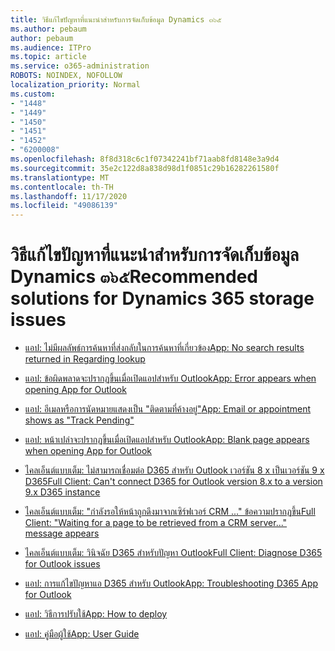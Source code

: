```yaml
---
title: วิธีแก้ไขปัญหาที่แนะนำสำหรับการจัดเก็บข้อมูล Dynamics ๓๖๕
ms.author: pebaum
author: pebaum
ms.audience: ITPro
ms.topic: article
ms.service: o365-administration
ROBOTS: NOINDEX, NOFOLLOW
localization_priority: Normal
ms.custom:
- "1448"
- "1449"
- "1450"
- "1451"
- "1452"
- "6200008"
ms.openlocfilehash: 8f8d318c6c1f07342241bf71aab8fd8148e3a9d4
ms.sourcegitcommit: 35e2c122d8a838d98d1f0851c29b16282261580f
ms.translationtype: MT
ms.contentlocale: th-TH
ms.lasthandoff: 11/17/2020
ms.locfileid: "49086139"
---
```

# <a name="recommended-solutions-for-dynamics-365-storage-issues"></a><span data-ttu-id="1c74c-102">วิธีแก้ไขปัญหาที่แนะนำสำหรับการจัดเก็บข้อมูล Dynamics ๓๖๕</span><span class="sxs-lookup"><span data-stu-id="1c74c-102">Recommended solutions for Dynamics 365 storage issues</span></span>

* [<span data-ttu-id="1c74c-103">แอป: ไม่มีผลลัพธ์การค้นหาที่ส่งกลับในการค้นหาที่เกี่ยวข้อง</span><span class="sxs-lookup"><span data-stu-id="1c74c-103">App: No search results returned in Regarding lookup</span></span>](https://support.microsoft.com/help/4489111)

* [<span data-ttu-id="1c74c-104">แอป: ข้อผิดพลาดจะปรากฏขึ้นเมื่อเปิดแอปสำหรับ Outlook</span><span class="sxs-lookup"><span data-stu-id="1c74c-104">App: Error appears when opening App for Outlook</span></span>](https://go.microsoft.com/fwlink/p/?linkid=2007021)

* [<span data-ttu-id="1c74c-105">แอป: อีเมลหรือการนัดหมายแสดงเป็น "ติดตามที่ค้างอยู่"</span><span class="sxs-lookup"><span data-stu-id="1c74c-105">App: Email or appointment shows as "Track Pending"</span></span>](https://go.microsoft.com/fwlink/p/?linkid=2007022)

* [<span data-ttu-id="1c74c-106">แอป: หน้าเปล่าจะปรากฏขึ้นเมื่อเปิดแอปสำหรับ Outlook</span><span class="sxs-lookup"><span data-stu-id="1c74c-106">App: Blank page appears when opening App for Outlook</span></span>](https://go.microsoft.com/fwlink/p/?linkid=2007128)

* [<span data-ttu-id="1c74c-107">ไคลเอ็นต์แบบเต็ม: ไม่สามารถเชื่อมต่อ D365 สำหรับ Outlook เวอร์ชัน 8 x เป็นเวอร์ชัน 9 x D365</span><span class="sxs-lookup"><span data-stu-id="1c74c-107">Full Client: Can't connect D365 for Outlook version 8.x to a version 9.x D365 instance</span></span>](https://go.microsoft.com/fwlink/p/?linkid=2007023)

* [<span data-ttu-id="1c74c-108">ไคลเอ็นต์แบบเต็ม: "กำลังรอให้หน้าถูกดึงมาจากเซิร์ฟเวอร์ CRM ..." ข้อความปรากฏขึ้น</span><span class="sxs-lookup"><span data-stu-id="1c74c-108">Full Client: "Waiting for a page to be retrieved from a CRM server..." message appears</span></span>](https://go.microsoft.com/fwlink/p/?linkid=2007129)

* [<span data-ttu-id="1c74c-109">ไคลเอ็นต์แบบเต็ม: วินิจฉัย D365 สำหรับปัญหา Outlook</span><span class="sxs-lookup"><span data-stu-id="1c74c-109">Full Client: Diagnose D365 for Outlook issues</span></span>](https://go.microsoft.com/fwlink/p/?linkid=2007024)

* [<span data-ttu-id="1c74c-110">แอป: การแก้ไขปัญหาแอ D365 สำหรับ Outlook</span><span class="sxs-lookup"><span data-stu-id="1c74c-110">App: Troubleshooting D365 App for Outlook</span></span>](https://go.microsoft.com/fwlink/p/?linkid=2007025)

* [<span data-ttu-id="1c74c-111">แอป: วิธีการปรับใช้</span><span class="sxs-lookup"><span data-stu-id="1c74c-111">App: How to deploy</span></span>](https://go.microsoft.com/fwlink/p/?linkid=85)

* [<span data-ttu-id="1c74c-112">แอป: คู่มือผู้ใช้</span><span class="sxs-lookup"><span data-stu-id="1c74c-112">App: User Guide</span></span>](https://go.microsoft.com/fwlink/p/?linkid=857091)
